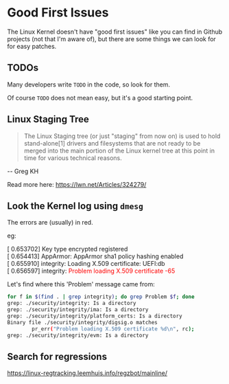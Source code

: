 
# Good First Issues

The Linux Kernel doesn't have "good first issues" like you can
find in Github projects (not that I'm aware of), but there are
some things we can look for for easy patches.

## TODOs

Many developers write `TODO` in the code, so look for them.

Of course `TODO` does not mean easy, but it's a good starting point.

## Linux Staging Tree


>The Linux Staging tree (or just "staging" from now on) is used to hold
>stand-alone[1] drivers and filesystems that are not ready to be merged into
>the main portion of the Linux kernel tree at this point in time for various
>technical reasons.

-- Greg KH

Read more here: https://lwn.net/Articles/324279/


## Look the Kernel log using `dmesg`

The errors are (usually) in red.

eg:

<div>
[    0.653702] Key type encrypted registered<br>
[    0.654413] AppArmor: AppArmor sha1 policy hashing enabled<br>
[    0.655910] integrity: Loading X.509 certificate: UEFI:db<br>
[    0.656597] integrity: <span style="color: red">Problem loading X.509 certificate -65</span><br>
</div>

Let's find where this 'Problem' message came from:

```sh
for f in $(find . | grep integrity); do grep Problem $f; done
grep: ./security/integrity: Is a directory
grep: ./security/integrity/ima: Is a directory
grep: ./security/integrity/platform_certs: Is a directory
Binary file ./security/integrity/digsig.o matches
		pr_err("Problem loading X.509 certificate %d\n", rc);
grep: ./security/integrity/evm: Is a directory
```

## Search for regressions

https://linux-regtracking.leemhuis.info/regzbot/mainline/



